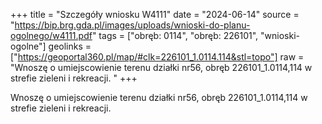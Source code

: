 +++
title = "Szczegóły wniosku W4111"
date = "2024-06-14"
source = "https://bip.brg.gda.pl/images/uploads/wnioski-do-planu-ogolnego/w4111.pdf"
tags = ["obręb: 0114", "obręb: 226101", "wnioski-ogolne"]
geolinks = ["https://geoportal360.pl/map/#clk=226101_1.0114.114&stl=topo"]
raw = "Wnoszę o umiejscowienie terenu działki nr56, obręb 226101_1.0114,114 w strefie zieleni i rekreacji. "
+++

Wnoszę o umiejscowienie terenu działki nr56, obręb 226101_1.0114,114 w strefie
zieleni i rekreacji.



